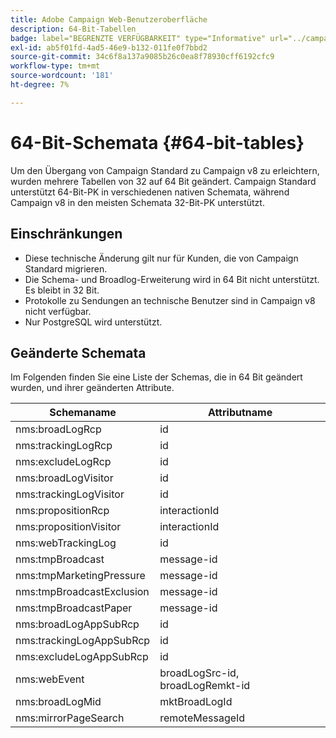 ```yaml
---
title: Adobe Campaign Web-Benutzeroberfläche
description: 64-Bit-Tabellen
badge: label="BEGRENZTE VERFÜGBARKEIT" type="Informative" url="../campaign-standard-migration-home.md" tooltip="Auf Campaign Standard migrierte Benutzer beschränkt"
exl-id: ab5f01fd-4ad5-46e9-b132-011fe0f7bbd2
source-git-commit: 34c6f8a137a9085b26c0ea8f78930cff6192cfc9
workflow-type: tm+mt
source-wordcount: '181'
ht-degree: 7%

---
```


# 64-Bit-Schemata {#64-bit-tables}

Um den Übergang von Campaign Standard zu Campaign v8 zu erleichtern, wurden mehrere Tabellen von 32 auf 64 Bit geändert. Campaign Standard unterstützt 64-Bit-PK in verschiedenen nativen Schemata, während Campaign v8 in den meisten Schemata 32-Bit-PK unterstützt.

## Einschränkungen

* Diese technische Änderung gilt nur für Kunden, die von Campaign Standard migrieren.
* Die Schema- und Broadlog-Erweiterung wird in 64 Bit nicht unterstützt. Es bleibt in 32 Bit.
* Protokolle zu Sendungen an technische Benutzer sind in Campaign v8 nicht verfügbar.
* Nur PostgreSQL wird unterstützt.

## Geänderte Schemata

Im Folgenden finden Sie eine Liste der Schemas, die in 64 Bit geändert wurden, und ihrer geänderten Attribute.

| Schemaname | Attributname |
|--- |--- |
| nms:broadLogRcp | id |
| nms:trackingLogRcp | id |
| nms:excludeLogRcp | id |
| nms:broadLogVisitor | id |
| nms:trackingLogVisitor | id |
| nms:propositionRcp | interactionId |
| nms:propositionVisitor | interactionId |
| nms:webTrackingLog | id |
| nms:tmpBroadcast | message-id |
| nms:tmpMarketingPressure | message-id |
| nms:tmpBroadcastExclusion | message-id |
| nms:tmpBroadcastPaper | message-id |
| nms:broadLogAppSubRcp | id |
| nms:trackingLogAppSubRcp | id |
| nms:excludeLogAppSubRcp | id |
| nms:webEvent | broadLogSrc-id, broadLogRemkt-id |
| nms:broadLogMid | mktBroadLogId |
| nms:mirrorPageSearch | remoteMessageId |
